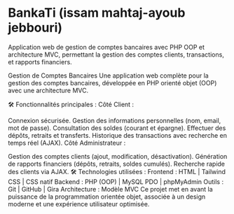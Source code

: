 # BankaTi (issam mahtaj-ayoub jebbouri)
Application web de gestion de comptes bancaires avec PHP OOP et architecture MVC, permettant la gestion des comptes clients, transactions, et rapports financiers.




Gestion de Comptes Bancaires
Une application web complète pour la gestion des comptes bancaires, développée en PHP orienté objet (OOP) avec une architecture MVC.

🛠️ Fonctionnalités principales :
Côté Client :

Connexion sécurisée.
Gestion des informations personnelles (nom, email, mot de passe).
Consultation des soldes (courant et épargne).
Effectuer des dépôts, retraits et transferts.
Historique des transactions avec recherche en temps réel (AJAX).
Côté Administrateur :

Gestion des comptes clients (ajout, modification, désactivation).
Génération de rapports financiers (dépôts, retraits, soldes cumulés).
Recherche rapide des clients via AJAX.
🛠️ Technologies utilisées :
Frontend : HTML | Tailwind CSS | CSS natif
Backend : PHP (OOP) | MySQL PDO | phpMyAdmin
Outils : Git | GitHub | Gira
Architecture : Modèle MVC
Ce projet met en avant la puissance de la programmation orientée objet, associée à un design moderne et une expérience utilisateur optimisée.
